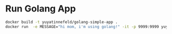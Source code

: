 # Run Golang App
```bash
docker build -t yuyatinnefeld/golang-simple-app .
docker run  -e MESSAGE="hi mom, i'm using golang!" -it -p 9999:9999 yuyatinnefeld/golang-simple-app
```
